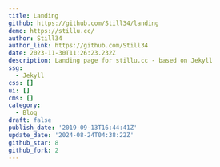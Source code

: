 ```yaml
---
title: Landing
github: https://github.com/Still34/landing
demo: https://stillu.cc/
author: Still34
author_link: https://github.com/Still34
date: 2023-11-30T11:26:23.232Z
description: Landing page for stillu.cc - based on Jekyll
ssg:
  - Jekyll
css: []
ui: []
cms: []
category:
  - Blog
draft: false
publish_date: '2019-09-13T16:44:41Z'
update_date: '2024-08-24T04:38:22Z'
github_star: 8
github_fork: 2
---
```

